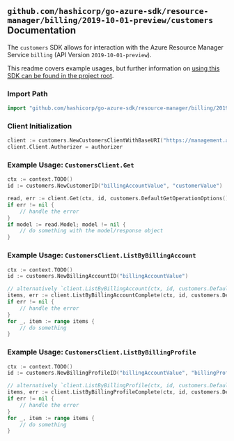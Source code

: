 
## `github.com/hashicorp/go-azure-sdk/resource-manager/billing/2019-10-01-preview/customers` Documentation

The `customers` SDK allows for interaction with the Azure Resource Manager Service `billing` (API Version `2019-10-01-preview`).

This readme covers example usages, but further information on [using this SDK can be found in the project root](https://github.com/hashicorp/go-azure-sdk/tree/main/docs).

### Import Path

```go
import "github.com/hashicorp/go-azure-sdk/resource-manager/billing/2019-10-01-preview/customers"
```


### Client Initialization

```go
client := customers.NewCustomersClientWithBaseURI("https://management.azure.com")
client.Client.Authorizer = authorizer
```


### Example Usage: `CustomersClient.Get`

```go
ctx := context.TODO()
id := customers.NewCustomerID("billingAccountValue", "customerValue")

read, err := client.Get(ctx, id, customers.DefaultGetOperationOptions())
if err != nil {
	// handle the error
}
if model := read.Model; model != nil {
	// do something with the model/response object
}
```


### Example Usage: `CustomersClient.ListByBillingAccount`

```go
ctx := context.TODO()
id := customers.NewBillingAccountID("billingAccountValue")

// alternatively `client.ListByBillingAccount(ctx, id, customers.DefaultListByBillingAccountOperationOptions())` can be used to do batched pagination
items, err := client.ListByBillingAccountComplete(ctx, id, customers.DefaultListByBillingAccountOperationOptions())
if err != nil {
	// handle the error
}
for _, item := range items {
	// do something
}
```


### Example Usage: `CustomersClient.ListByBillingProfile`

```go
ctx := context.TODO()
id := customers.NewBillingProfileID("billingAccountValue", "billingProfileValue")

// alternatively `client.ListByBillingProfile(ctx, id, customers.DefaultListByBillingProfileOperationOptions())` can be used to do batched pagination
items, err := client.ListByBillingProfileComplete(ctx, id, customers.DefaultListByBillingProfileOperationOptions())
if err != nil {
	// handle the error
}
for _, item := range items {
	// do something
}
```
